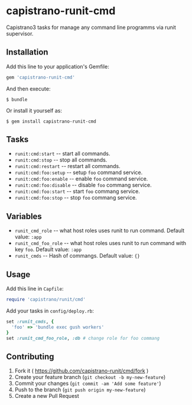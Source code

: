 # capistrano-runit-cmd

Capistrano3 tasks for manage any command line programms via runit supervisor.

## Installation

Add this line to your application's Gemfile:

```ruby
gem 'capistrano-runit-cmd'
```

And then execute:

    $ bundle

Or install it yourself as:

    $ gem install capistrano-runit-cmd

## Tasks

* `runit:cmd:start` -- start all commands.
* `runit:cmd:stop` -- stop all commands.
* `runit:cmd:restart` -- restart all commands.
* `runit:cmd:foo:setup` -- setup `foo` command service.
* `runit:cmd:foo:enable` -- enable `foo` command service.
* `runit:cmd:foo:disable` -- disable `foo` commang service.
* `runit:cmd:foo:start` -- start `foo` commang service.
* `runit:cmd:foo:stop` -- stop `foo` commang service.

## Variables

* `runit_cmd_role` -- what host roles uses runit to run command. Default value: `:app`
* `runit_cmd_foo_role` -- what host roles uses runit to run command with key `foo`. Default value: `:app`
* `runit_cmds` -- Hash of commangs. Default value: `{}`

## Usage

Add this line in `Capfile`:
```ruby
require 'capistrano/runit/cmd'
```
Add your tasks in `config/deploy.rb`:

```ruby
set :runit_cmds, {
  'foo' => 'bundle exec gush workers'
}
set :runit_cmd_foo_role, :db # change role for foo commang
```

## Contributing

1. Fork it ( https://github.com/capistrano-runit/cmd/fork )
2. Create your feature branch (`git checkout -b my-new-feature`)
3. Commit your changes (`git commit -am 'Add some feature'`)
4. Push to the branch (`git push origin my-new-feature`)
5. Create a new Pull Request
